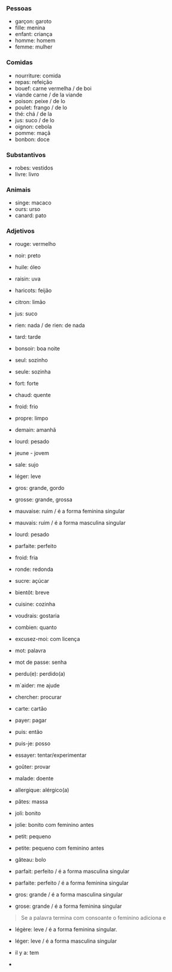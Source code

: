 ### Pessoas

- garçon: garoto
- fille: menina
- enfant: criança
- homme: homem
- femme: mulher

### Comidas
- nourriture: comida
- repas: refeição
- bouef: carne vermelha / de boi
- viande carne / de la viande
- poison: peixe / de lo
- poulet: frango / de lo
- thé: chá / de la
- jus: suco / de lo
- oignon: cebola
- pomme: maçã
- bonbon: doce

### Substantivos
- robes: vestidos
- livre: livro

### Animais 
- singe: macaco
- ours: urso
- canard: pato

### Adjetivos

- rouge: vermelho
- noir: preto

- huile: óleo
- raisin: uva
- haricots: feijão
- citron: limão
- jus: suco
- rien: nada / de rien: de nada
- tard: tarde
- bonsoir: boa noite
- seul: sozinho
- seule: sozinha
- fort: forte
- chaud: quente
- froid: frio
- propre: limpo
- demain: amanhã 
- lourd: pesado
- jeune - jovem 
- sale: sujo
- léger: leve
- gros: grande, gordo
- grosse: grande, grossa
- mauvaise: ruim / é a forma feminina singular
- mauvais: ruim / é a forma masculina singular
- lourd: pesado
- parfaite: perfeito
- froid: fria
- ronde: redonda
- sucre: açúcar
- bientôt: breve
- cuisine: cozinha
- voudrais: gostaria
- combien: quanto
- excusez-moi: com licença
- mot: palavra
- mot de passe: senha
- perdu(e): perdido(a)
- m´aider: me ajude
- chercher: procurar
- carte: cartão
- payer: pagar
- puis: então
- puis-je: posso
- essayer: tentar/experimentar
- goûter: provar
- malade: doente
- allergique: alérgico(a)
- pâtes: massa
- joli: bonito
- jolie: bonito  com feminino antes
- petit: pequeno
- petite: pequeno  com feminino antes
- gâteau: bolo
- parfait: perfeito / é a forma masculina singular
- parfaite: perfeito / é a forma feminina singular
- gros: grande / é a forma masculina singular
- grose: grande / é a forma feminina singular


> Se a palavra termina com consoante o feminino adiciona e


- légère: leve / é a forma feminina singular.
- léger: leve / é a forma masculina singular



- il y a: tem
- 